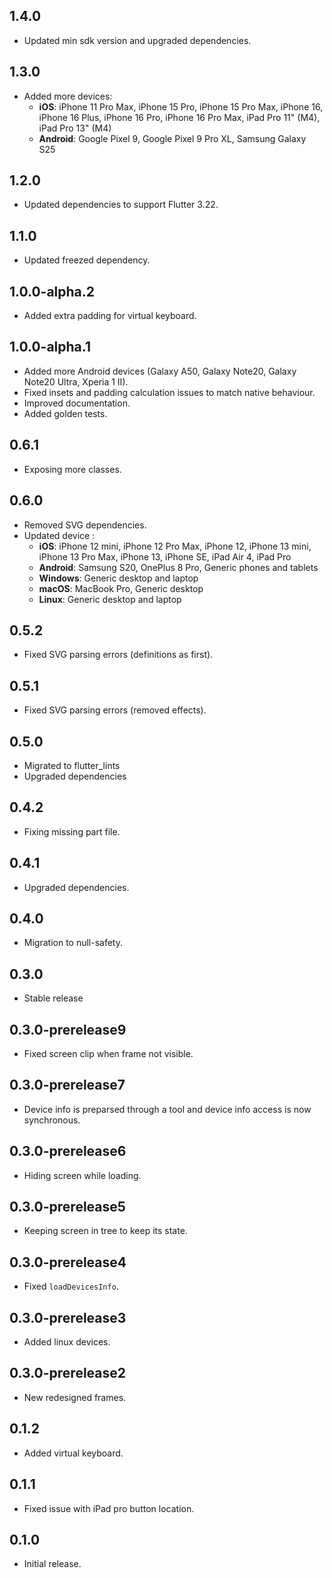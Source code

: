 ## 1.4.0

* Updated min sdk version and upgraded dependencies.

## 1.3.0

* Added more devices: 
    * **iOS**: iPhone 11 Pro Max, iPhone 15 Pro, iPhone 15 Pro Max, iPhone 16, iPhone 16 Plus, iPhone 16 Pro, iPhone 16 Pro Max, iPad Pro 11" (M4), iPad Pro 13" (M4)
    * **Android**: Google Pixel 9, Google Pixel 9 Pro XL, Samsung Galaxy S25

## 1.2.0

* Updated dependencies to support Flutter 3.22.

## 1.1.0

* Updated freezed dependency.

## 1.0.0-alpha.2

* Added extra padding for virtual keyboard.

## 1.0.0-alpha.1

* Added more Android devices (Galaxy A50, Galaxy Note20, Galaxy Note20 Ultra, Xperia 1 II).
* Fixed insets and padding calculation issues to match native behaviour.
* Improved documentation.
* Added golden tests.

## 0.6.1

* Exposing more classes.

## 0.6.0

* Removed SVG dependencies.
* Updated device : 
    * **iOS**: iPhone 12 mini, iPhone 12 Pro Max, iPhone 12, iPhone 13 mini, iPhone 13 Pro Max, iPhone 13, iPhone SE, iPad Air 4, iPad Pro
    * **Android**: Samsung S20, OnePlus 8 Pro, Generic phones and tablets
    * **Windows**: Generic desktop and laptop
    * **macOS**: MacBook Pro, Generic desktop
    * **Linux**: Generic desktop and laptop

## 0.5.2

* Fixed SVG parsing errors (definitions as first).

## 0.5.1

* Fixed SVG parsing errors (removed effects).

## 0.5.0

* Migrated to flutter_lints
* Upgraded dependencies

## 0.4.2

* Fixing missing part file.

## 0.4.1

* Upgraded dependencies.

## 0.4.0

* Migration to null-safety.

## 0.3.0

* Stable release

## 0.3.0-prerelease9

* Fixed screen clip when frame not visible.

## 0.3.0-prerelease7

* Device info is preparsed through a tool and device info access is now synchronous.

## 0.3.0-prerelease6

* Hiding screen while loading.

## 0.3.0-prerelease5

* Keeping screen in tree to keep its state.

## 0.3.0-prerelease4

* Fixed `loadDevicesInfo`.

## 0.3.0-prerelease3

* Added linux devices.

## 0.3.0-prerelease2

* New redesigned frames.

## 0.1.2

* Added virtual keyboard.

## 0.1.1

* Fixed issue with iPad pro button location.

## 0.1.0

* Initial release.
